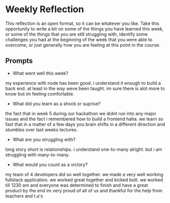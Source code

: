 # Weekly Reflection
This reflection is an open format, so it can be whatever you like. Take this opportunity to write a bit on some of the things you have learned this week, or some of the things that you are still struggling with, identify some challenges you had at the beginning of the week that you were able to overcome, or just generally how you are feeling at this point in the course.

## Prompts
- What went well this week?

my experience with node has been good. i understand it enough to build a back end. at least in the way weve been taught. im sure there is alot more to know but im feeling comfortable.

- What did you learn as a shock or suprise?

the fact that in week 5 during our hackathon we didnt run into any major issues and the fact i remembered how to build a frontend haha. we learn so fast that in a matter of a few days you brain shifts in a different direction and stumbles over last weeks lectures. 

- What are you struggling with?

long story short is relationships. i understand one-to-many alright. but i am struggling with many-to-many. 

- What would you count as a victory?

my team of 4 developers did so well together. we made a very well working fullstack application. we worked great together and kicked butt. we worked till 1230 am and everyone was determined to finish and have a great product by the end im very proud of all of us and thankful for the help from teachers and t.a's
